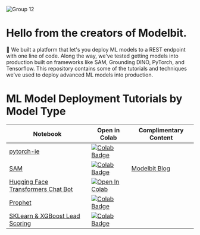 ![Group 12](https://github.com/Modelbit/notebooks/assets/141672293/1e568e01-e059-4fea-8ce8-e1bf671b70c5)


# Hello from the creators of Modelbit.
:wave: We built a platform that let's you deploy ML models to a REST endpoint with one line of code. Along the way, we've tested getting models into production built on frameworks like SAM, Grounding DINO, PyTorch, and Tensorflow. This repository contains some of the tutorials and techniques we've used to deploy advanced ML models into production.

# ML Model Deployment Tutorials by Model Type

| Notebook | Open in Colab | Complimentary Content |
| --- | --- |---|
| [pytorch-ie](https://github.com/Modelbit/notebooks/blob/main/notebooks/deploy_a_pytorch-ie_model_to_a_rest_endpoint.ipynb) | [![Colab Badge](https://colab.research.google.com/assets/colab-badge.svg)](https://colab.research.google.com/drive/1YDbW62BATXcRUGOsIMPzDlig2rMNs3Pc) |
| [SAM](https://github.com/Modelbit/notebooks/blob/main/notebooks/deploy_a_sam_model_to_a_rest_endpoint.ipynb) | [![Colab Badge](https://colab.research.google.com/assets/colab-badge.svg)](https://colab.research.google.com/drive/1wxxKBASR08vhbL150CFGNZEz8cIGxApf#scrollTo=6rivel5IrfEw) | [Modelbit Blog](https://www.modelbit.com/blog/deploying-a-segment-anything-image-recognition-model-to-a-rest-endpoint) |
| [Hugging Face Transformers Chat Bot](https://github.com/Modelbit/notebooks/blob/main/notebooks/deploy_a_hugging_face_transformers_chat_support_bot_to_a_rest_endpoint.ipynb) | <a target="_blank" href="https://colab.research.google.com/github/Modelbit/notebooks/blob/main/notebooks/deploy_a_hugging_face_transformers_chat_support_bot_to_a_rest_endpoint.ipynb"> <img src="https://colab.research.google.com/assets/colab-badge.svg" alt="Open In Colab"/> </a> |
| [Prophet](https://github.com/Modelbit/notebooks/blob/main/notebooks/deploy_a_prophet_model_to_a_rest_endpoint.ipynb) | [![Colab Badge](https://colab.research.google.com/assets/colab-badge.svg)](https://colab.research.google.com/github/Modelbit/notebooks/blob/main/notebooks/deploy_a_prophet_model_to_a_rest_endpoint.ipynb) |
| [SKLearn & XGBoost Lead Scoring](https://github.com/Modelbit/notebooks/blob/main/notebooks/deploy_an_sklearn_and_xgboost_lead_scoring_model_to_a_rest_endpoint.ipynb) | [![Colab Badge](https://colab.research.google.com/assets/colab-badge.svg)](https://colab.research.google.com/github/Modelbit/notebooks/blob/main/notebooks/deploy_an_sklearn_and_xgboost_lead_scoring_model_to_a_rest_endpoint.ipynb) |
